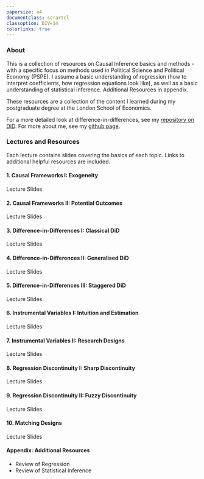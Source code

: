```yaml
---
papersize: a4
documentclass: scrartcl
classoption: DIV=14
colorlinks: true
---
```


<!-- # Introduction to Causal Inference  -->

### About

This is a collection of resources on Causal Inference basics and methods - with a specific focus on methods used in Political Science and Political Economy (PSPE). I assume a basic understanding of regression (how to interpret coefficients, how regression equations look like), as well as a basic understanding of statistical inference. Additional Resources in appendix.

These resources are a collection of the content I learned during my postgraduate degree at the London School of Economics.

For a more detailed look at difference-in-differences, see my [repository on DiD](https://kevinli03.github.io/did/). For more about me, see my [github page](https://kevinli03.github.io).

### Lectures and Resources

Each lecture contains slides covering the basics of each topic. Links to additional helpful resources are included.

#### 1. Causal Frameworks I: Exogeneity

Lecture Slides

#### 2. Causal Frameworks II: Potential Outcomes

Lecture Slides

#### 3. Difference-in-Differences I: Classical DiD

Lecture Slides

#### 4. Difference-in-Differences II: Generalised DiD

Lecture Slides

#### 5. Difference-in-Differences III: Staggered DiD

Lecture Slides

#### 6. Instrumental Variables I: Intuition and Estimation

Lecture Slides

#### 7. Instrumental Variables II: Research Designs

Lecture Slides

#### 8. Regression Discontinuity I: Sharp Discontinuity

Lecture Slides

#### 9. Regression Discontinuity II: Fuzzy Discontinuity

Lecture Slides

#### 10. Matching Designs

Lecture Slides

#### Appendix: Additional Resources

-   Review of Regression
-   Review of Statistical Inference